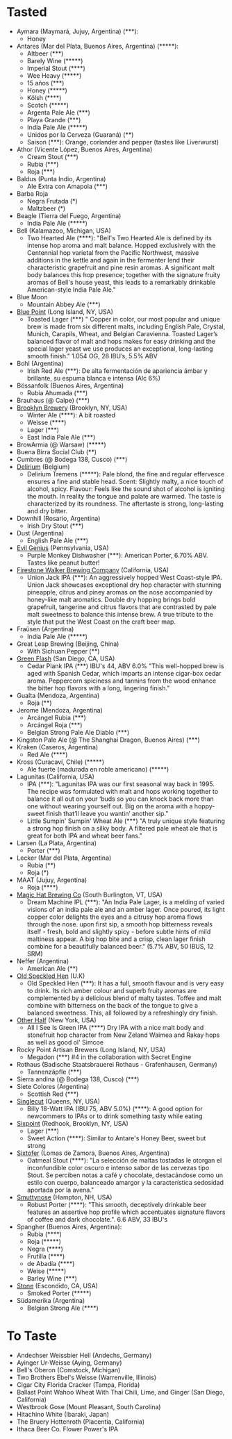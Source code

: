 # Tasted

- Aymara (Maymará, Jujuy, Argentina) (***):
    - Honey
- Antares (Mar del Plata, Buenos Aires, Argentina)  (*****):
    - Altbeer (***)
    - Barely Wine (*****)
    - Imperial Stout (****)
    - Wee Heavy (*****)
    - 15 años (***)
    - Honey (*****)
    - Kölsh (****)
    - Scotch (*****)
    - Argenta Pale Ale (***)
    - Playa Grande (***)
    - India Pale Ale (*****)
    - Unidos por la Cerveza (Guaraná) (**)
    - Saison (***): Orange, coriander and pepper (tastes like Liverwurst)
- Athor (Vicente López, Buenos Aires, Argentina)
    - Cream Stout (***)
    - Rubia (***)
    - Roja (***)
- Baldus (Punta Indio, Argentina)
    - Ale Extra con Amapola (***)
- Barba Roja
    - Negra Frutada (*)
    - Maltzbeer (*)
- Beagle (Tierra del Fuego, Argentina)
    - India Pale Ale (*****)
- Bell (Kalamazoo, Michigan, USA)
    - Two Hearted Ale (****): "Bell's Two Hearted Ale is defined by its intense hop aroma and malt balance. Hopped exclusively with the Centennial hop varietal from the Pacific Northwest, massive additions in the kettle and again in the fermenter lend their characteristic grapefruit and pine resin aromas. A significant malt body balances this hop presence; together with the signature fruity aromas of Bell's house yeast, this leads to a remarkably drinkable American-style India Pale Ale."
- Blue Moon
    - Mountain Abbey Ale (***)
- [Blue Point](http://bluepointbrewing.com/) (Long Island, NY, USA)
    - Toasted Lager (***) " Copper in color, our most popular and unique brew is made from six different malts, including English Pale, Crystal, Munich, Carapils, Wheat, and Belgian Caravienna. Toasted Lager’s balanced flavor of malt and hops makes for easy drinking and the special lager yeast we use produces an exceptional, long-lasting smooth finish." 1.054 OG, 28 IBU’s, 5.5% ABV
- Bohl (Argentina)
    - Irish Red Ale (***): De alta fermentación de apariencia ámbar y brillante, su espuma blanca e intensa (Alc 6%)
- Bössanfolk (Buenos Aires, Argentina)
    - Rubia Ahumada (***)
- Brauhaus (@ Calpe) (***)
- [Brooklyn Brewery](http://brooklynbrewery.com) (Brooklyn, NY, USA)
    - Winter Ale (****): A bit roasted
    - Weisse (****)
    - Lager (***)
    - East India Pale Ale (***)
- BrowArmia (@ Warsaw) (*****)
- Buena Birra Social Club (**)
- Cumbres (@ Bodega 138, Cusco) (***)
- [Delirium](http://www.delirium.be) (Belgium)
    - Delirium Tremens (*****): Pale blond, the fine and regular effervesce ensures a fine and stable head. Scent: Slightly malty, a nice touch of alcohol, spicy. Flavour: Feels like the sound shot of alcohol is igniting the mouth. In reality the tongue and palate are warmed. The taste is characterized by its roundness. The aftertaste is strong, long-lasting and dry bitter.
- Downhill (Rosario, Argentina)
    - Irish Dry Stout (***)
- Dust (Argentina)
    - English Pale Ale (***)
- [Evil Genius](http://www.evilgeniusbeer.com/) (Pennsylvania, USA)
    - Purple Monkey Dishwasher (***): American Porter,  6.70% ABV. Tastes like peanut butter!
- [Firestone Walker Brewing Company](http://www.firestonebeer.com) (California, USA)
    - Union Jack IPA (***): An aggressively hopped West Coast-style IPA.  Union Jack showcases exceptional dry hop character with stunning pineapple, citrus and piney aromas on the nose accompanied by honey-like malt aromatics.  Double dry hopping brings bold grapefruit, tangerine and citrus flavors that are contrasted by pale malt sweetness to balance this intense brew.  A true tribute to the style that put the West Coast on the craft beer map.
- Fraüsen (Argentina)
    - India Pale Ale (*****)
- Great Leap Brewing (Beijing, China)
    - With Sichuan Pepper (**)
- [Green Flash](http://www.greenflashbrew.com/) (San Diego, CA, USA)
    - Cedar Plank IPA (***) IBU's 44, ABV 6.0% "This well-hopped brew is aged with Spanish Cedar, which imparts an intense cigar-box cedar aroma. Peppercorn spiciness and tannins from the wood enhance the bitter hop flavors with a long, lingering finish."
- Gualta (Mendoza, Argentina)
    - Roja (**)
- Jerome (Mendoza, Argentina)
    - Arcángel Rubia (***)
    - Arcángel Roja (***)
    - Belgian Strong Pale Ale Diablo (***)
- Kingston Pale Ale (@ The Shanghai Dragon, Buenos Aires) (***)
- Kraken (Caseros, Argentina)
    - Red Ale (****)
- Kross (Curacaví, Chile) (*****)
    - Ale fuerte (madurada en roble americano) (*****)
- Lagunitas (California, USA)
    - IPA (***): "Lagunitas IPA was our first seasonal way back in 1995. The recipe was formulated with malt and hops working together to balance it all out on your ‘buds so you can knock back more than one without wearing yourself out. Big on the aroma with a hoppy-sweet finish that’ll leave you wantin’ another sip."
    - Little Sumpin' Sumpin' Wheat Ale (***) "A truly unique style featuring a strong hop finish on a silky body. A filtered pale wheat ale that is great for both IPA and wheat beer fans."
- Larsen (La Plata, Argentina)
    - Porter (***)
- Lecker (Mar del Plata, Argentina)
    - Rubia (**)
    - Roja (*)
- MAAT (Jujuy, Argentina)
    - Roja (****)
- [Magic Hat Brewing Co](http://www.magichat.net/) (South Burlington, VT, USA)
    - Dream Machine IPL (***): "An India Pale Lager, is a melding of varied visions of an india pale ale and an amber lager. Once poured, its light copper color delights the eyes and a citrusy hop aroma flows through the nose. upon first sip, a smooth hop bitterness reveals itself - fresh, bold and slightly spicy - before subtle hints of mild maltiness appear. A big hop bite and a crisp, clean lager finish combine for a beautifully balanced beer." (5.7% ABV, 50 IBUS, 12 SRM)
- Neffer (Argentina)
    - American Ale (**)
- [Old Speckled Hen](http://www.oldspeckledhen.co.uk/) (U.K)
    - Old Speckled Hen (***): It has a full, smooth flavour and is very easy to drink. Its rich amber colour and superb fruity aromas are complemented by a delicious blend of malty tastes. Toffee and malt combine with bitterness on the back of the tongue to give a balanced sweetness. This, all followed by a refreshingly dry finish.
- [Other Half](http://otherhalfbrewing.com/) (New York, USA)
    - All I See Is Green IPA (****) Dry IPA with a nice malt body and stonefruit hop character from New Zeland Waimea and Rakay hops as well as good ol' Simcoe
- Rocky Point Artisan Brewers (Long Island, NY, USA)
  - Megadon (***) #4 in the collaboration with Secret Engine
- Rothaus (Badische Staatsbrauerei Rothaus - Grafenhausen, Germany)
    - Tannenzäpfle (***)
- Sierra andina (@ Bodega 138, Cusco) (***)
- Siete Colores (Argentina)
    - Scottish Red (***)
- [Singlecut](http://www.singlecutbeer.com/) (Queens, NY, USA)
    - Billy 18-Watt IPA (IBU 75, ABV 5.0%) (****): A good option for newcommers to IPAs or to drink something tasty while eating
- [Sixpoint](http://sixpoint.com/) (Redhook, Brooklyn, NY, USA)
    - Lager (***)
    - Sweet  Action (****): Similar to Antare's Honey Beer, sweet but strong
- [Sixtofer](http://www.sixtofer.com.ar) (Lomas de Zamora, Buenos Aires, Argentina)
    - Oatmeal Stout (****): "La selección de maltas tostadas le otorgan el inconfundible color oscuro e intenso sabor de las cervezas tipo Stout. Se perciben notas a café y chocolate, destacándose como un estilo con cuerpo, balanceado amargor y la característica sedosidad aportada por la avena."
- [Smuttynose](https://smuttynose.com) (Hampton, NH, USA)
    - Robust Porter (****): "This smooth, deceptively drinkable beer features an assertive hop profile which accentuates signature flavors of coffee and dark chocolate.". 6.6 ABV, 33 IBU's
- Spangher (Buenos Aires, Argentina):
    - Rubia (****)
    - Roja (*****)
    - Negra (****)
    - Frutilla (****)
    - de Abadía (****)
    - Weise (*****)
    - Barley Wine (***)
- [Stone](http://www.stonebrewing.com) (Escondido, CA, USA)
    - Smoked Porter (*****)
- Südamerika (Argentina)
    - Belgian Strong Ale (****)

# To Taste

- Andechser Weissbier Hell (Andechs, Germany)
- Ayinger Ur-Weisse (Aying, Germany)
- Bell's Oberon (Comstock, Michigan)
- Two Brothers Ebel's Weisse (Warrenville, Illinois)
- Cigar City Florida Cracker (Tampa, Florida)
- Ballast Point Wahoo Wheat With Thai Chili, Lime, and Ginger (San Diego, California)
- Westbrook Gose (Mount Pleasant, South Carolina)
- Hitachino White (Ibaraki, Japan)
- The Bruery Hottenroth (Placentia, California)
- Ithaca Beer Co. Flower Power's IPA
